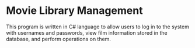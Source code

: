 # Movie Library Management 
 This program is written in C# language to allow users to log in to the system with usernames and passwords, view film information stored in the database, and perform operations on them.
